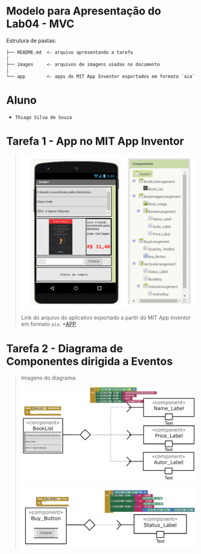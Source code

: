# Modelo para Apresentação do Lab04 - MVC

Estrutura de pastas:

~~~
├── README.md  <- arquivo apresentando a tarefa
│
├── images     <- arquivos de imagens usadas no documento
│
└── app        <- apps do MIT App Inventor exportados em formato `aia`
~~~

# Aluno
* `Thiago Silva de Souza`

# Tarefa 1 - App no MIT App Inventor

>![Diagrama Eventos](images/Print_App.png)
>
> Link do arquivo do aplicativo exportado a partir do MIT App Inventor em formato `aia`.
*[APP](app/Lab_04.aia/)

# Tarefa 2 - Diagrama de Componentes dirigida a Eventos

> Imagens do diagrama:
>
> ![Diagrama Eventos](images/Diagrama_Selecao.png)
>
> ![Diagrama Eventos](images/Diagrama_Venda.png)
